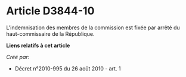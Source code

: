 # Article D3844-10

L'indemnisation des membres de la commission est fixée par arrêté du haut-commissaire de la République.

**Liens relatifs à cet article**

_Créé par_:

  - Décret n°2010-995 du 26 août 2010 - art. 1
